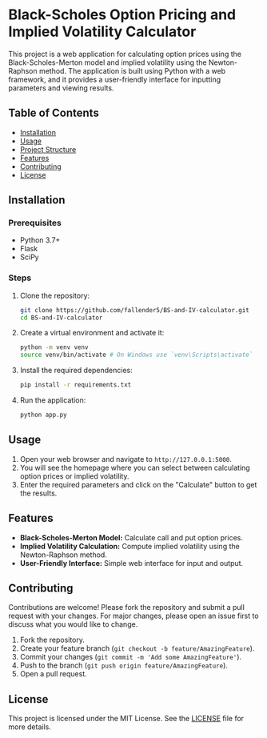 # Black-Scholes Option Pricing and Implied Volatility Calculator

This project is a web application for calculating option prices using the Black-Scholes-Merton model and implied volatility using the Newton-Raphson method. The application is built using Python with a web framework, and it provides a user-friendly interface for inputting parameters and viewing results.

## Table of Contents

- [Installation](#installation)
- [Usage](#usage)
- [Project Structure](#project-structure)
- [Features](#features)
- [Contributing](#contributing)
- [License](#license)

## Installation

### Prerequisites

- Python 3.7+
- Flask
- SciPy

### Steps

1. Clone the repository:
    ```bash
    git clone https://github.com/fallender5/BS-and-IV-calculator.git
    cd BS-and-IV-calculator
    ```

2. Create a virtual environment and activate it:
    ```bash
    python -m venv venv
    source venv/bin/activate # On Windows use `venv\Scripts\activate`
    ```

3. Install the required dependencies:
    ```bash
    pip install -r requirements.txt
    ```

4. Run the application:
    ```bash
    python app.py
    ```

## Usage

1. Open your web browser and navigate to `http://127.0.0.1:5000`.
2. You will see the homepage where you can select between calculating option prices or implied volatility.
3. Enter the required parameters and click on the "Calculate" button to get the results.


## Features

- **Black-Scholes-Merton Model:** Calculate call and put option prices.
- **Implied Volatility Calculation:** Compute implied volatility using the Newton-Raphson method.
- **User-Friendly Interface:** Simple web interface for input and output.

## Contributing

Contributions are welcome! Please fork the repository and submit a pull request with your changes. For major changes, please open an issue first to discuss what you would like to change.

1. Fork the repository.
2. Create your feature branch (`git checkout -b feature/AmazingFeature`).
3. Commit your changes (`git commit -m 'Add some AmazingFeature'`).
4. Push to the branch (`git push origin feature/AmazingFeature`).
5. Open a pull request.

## License

This project is licensed under the MIT License. See the [LICENSE](LICENSE) file for more details.


